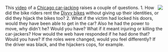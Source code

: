 <img src="http://scripting.com/images/2020/07/27/divvyBike.png" border="0" align="right">This <a href="https://www.youtube.com/watch?v=8FV_FGt-ryI">video</a> of a <a href="https://cwbchicago.com/2020/07/cpd-video-shows-divvy-bike-crew-carjacking-82-year-old-man-in-streeterville.html">Chicago car-jacking</a> raises a couple of questions. 1. How did the bike riders rent the <a href="https://www.divvybikes.com/">Divvy bikes</a> without giving up their identities, or did they hijack the bikes too? 2. What if the victim had locked his doors, would they have been able to get in the car? Also he had the power to move, why didn't he? Would you have? What if it meant injuring or killing the car-jackers? How would the web have responded if he had done that? Would you have? If the roles were changed, would you feel differently? If the driver was black, and the hijackers cops, for example.
